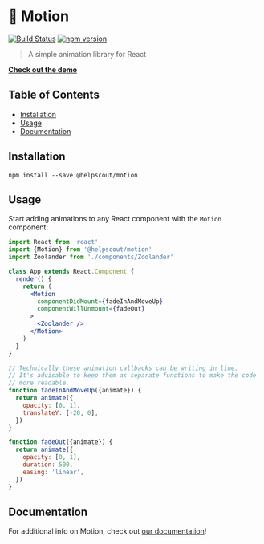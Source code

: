 # 💫 Motion

[![Build Status](https://travis-ci.org/helpscout/motion.svg?branch=master)](https://travis-ci.org/helpscout/motion)
[![npm version](https://badge.fury.io/js/%40helpscout%2Fmotion.svg)](https://badge.fury.io/js/%40helpscout%2Fmotion)

> A simple animation library for React

**[Check out the demo](https://helpscout-motion.netlify.com/)**

## Table of Contents

<!-- START doctoc generated TOC please keep comment here to allow auto update -->
<!-- DON'T EDIT THIS SECTION, INSTEAD RE-RUN doctoc TO UPDATE -->

- [Installation](#installation)
- [Usage](#usage)
- [Documentation](#documentation)

<!-- END doctoc generated TOC please keep comment here to allow auto update -->

## Installation

```
npm install --save @helpscout/motion
```

## Usage

Start adding animations to any React component with the `Motion` component:

```jsx
import React from 'react'
import {Motion} from '@helpscout/motion'
import Zoolander from './components/Zoolander'

class App extends React.Component {
  render() {
    return (
      <Motion
        componentDidMount={fadeInAndMoveUp}
        componentWillUnmount={fadeOut}
      >
        <Zoolander />
      </Motion>
    )
  }
}

// Technically these animation callbacks can be writing in line.
// It's advisable to keep them as separate functions to make the code
// more readable.
function fadeInAndMoveUp({animate}) {
  return animate({
    opacity: [0, 1],
    translateY: [-20, 0],
  })
}

function fadeOut({animate}) {
  return animate({
    opacity: [0, 1],
    duration: 500,
    easing: 'linear',
  })
}
```

## Documentation

For additional info on Motion, check out [our documentation](./docs)!
